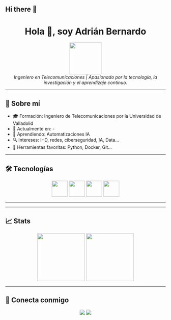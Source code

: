 ## Hi there 👋

<!-- Profile README for Adrian Bernardo -->

<h1 align="center">Hola 👋, soy Adrián Bernardo</h1>
<p align="center">
  <img src="https://trots.es/cv/abbbrou.jpg" width="100" /><br>
  <em>Ingeniero en Telecomunicaciones | Apasionado por la tecnología, la investigación y el aprendizaje continuo.</em>
</p>

---

## 🧠 Sobre mí

- 🎓 Formación: Ingeniero de Telecomunicaciones por la Universidad de Valladolid
- 💼 Actualmente en: -
- 🌱 Aprendiendo: Automatizaciones IA
- 🔍 Intereses: I+D, redes, ciberseguridad, IA, Data...
- 🧰 Herramientas favoritas: Python, Docker, Git...

---

## 🛠️ Tecnologías

<div align="center">
  <img src="https://cdn.jsdelivr.net/gh/devicons/devicon/icons/python/python-original.svg" width="50" />
  <img src="https://cdn.jsdelivr.net/gh/devicons/devicon/icons/docker/docker-original.svg" width="50" />
  <img src="https://cdn.jsdelivr.net/gh/devicons/devicon/icons/github/github-original.svg" width="50" />
  <img src="https://cdn.jsdelivr.net/gh/devicons/devicon/icons/linux/linux-original.svg" width="50" />
  <!-- Añade más según tus conocimientos -->
</div>

---
<!--
## 📸 Proyectos destacados

| Proyecto | Descripción | Tecnologías | Imagen |
|---------|-------------|-------------|--------|
| `Smart Parking` | Sistema IoT para detectar plazas libres | LoRa, TTN, Bluetooth | ![img](link_a_foto_o_gif) |
| `Reconstrucción de señal` | Procesado digital de audio en FPGA | VHDL, Vivado | ![img](link_a_foto) |
| `Proxy Flask` | Autenticación con JWT a servidor local | Flask, Apache | ![img](link) |

---
-->
<!--
## 🗂️ Repos públicos recientes

<!-- Esto se puede automatizar con GitHub Actions, pero puedes ponerlo manual 
- 🔧 [`sample-iot-lora`](https://github.com/adrianbernardo/sample-iot-lora): Demo de envío LoRa con TTN
- 🧪 [`fpga-signal-reconstruction`](https://github.com/adrianbernardo/fpga-signal-reconstruction): Reconstrucción de señales de audio
- 🔐 [`flask-auth-proxy`](https://github.com/adrianbernardo/flask-auth-proxy): Proxy de autenticación entre apps locales
-->
---

## 📈 Stats

<p align="center">
  <img src="https://github-readme-stats.vercel.app/api?username=adrianbernardo&show_icons=true&theme=radical" height="150"/>
  <img src="https://github-readme-stats.vercel.app/api/top-langs/?username=adrianbernardo&layout=compact&theme=radical" height="150"/>
</p>

---

## 🤝 Conecta conmigo

<p align="center">
  <a href="https://linkedin.com/in/adri%C3%A1n-bernardo" target="_blank"><img src="https://img.shields.io/badge/-LinkedIn-blue?style=flat-square&logo=linkedin"></a>
  <a href="mailto:contacto@dev.trots.es"><img src="https://img.shields.io/badge/-Email-red?style=flat-square&logo=gmail&logoColor=white"></a>
</p>
